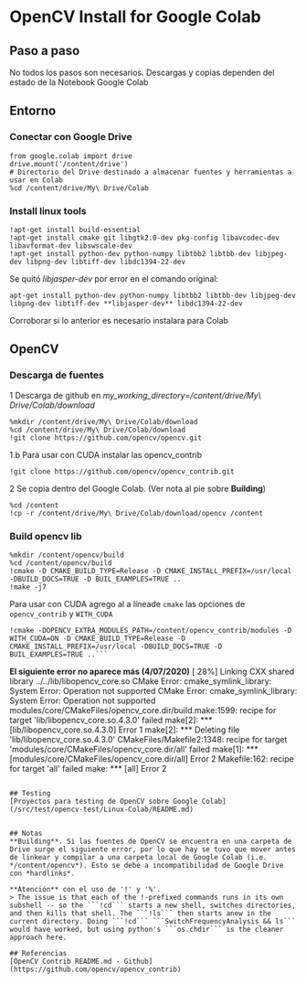 # OpenCV Install for Google Colab

## Paso a paso
No todos los pasos son necesarios. Descargas y copias dependen del estado de la Notebook Google Colab

## Entorno 

### Conectar con Google Drive
```
from google.colab import drive
drive.mount('/content/drive')
# Directorio del Drive destinado a almacenar fuentes y herramientas a usar en Colab
%cd /content/drive/My\ Drive/Colab
```

### Install linux tools
```
!apt-get install build-essential
!apt-get install cmake git libgtk2.0-dev pkg-config libavcodec-dev libavformat-dev libswscale-dev
!apt-get install python-dev python-numpy libtbb2 libtbb-dev libjpeg-dev libpng-dev libtiff-dev libdc1394-22-dev
```
Se quitó *libjasper-dev* por error en el comando original:
```
apt-get install python-dev python-numpy libtbb2 libtbb-dev libjpeg-dev libpng-dev libtiff-dev **libjasper-dev** libdc1394-22-dev
```

Corroborar si lo anterior es necesario instalara para Colab

## OpenCV 

### Descarga de fuentes
1 Descarga de github en *my_working_directory*=*/content/drive/My\ Drive/Colab/download*
```
%mkdir /content/drive/My\ Drive/Colab/download
%cd /content/drive/My\ Drive/Colab/download
!git clone https://github.com/opencv/opencv.git
```
1.b Para usar con CUDA instalar las opencv_contrib
```
!git clone https://github.com/opencv/opencv_contrib.git
```

2 Se copia dentro del Google Colab. (Ver nota al pie sobre **Building**)
```
%cd /content
!cp -r /content/drive/My\ Drive/Colab/download/opencv /content
```

### Build opencv lib
```
%mkdir /content/opencv/build
%cd /content/opencv/build
!cmake -D CMAKE_BUILD_TYPE=Release -D CMAKE_INSTALL_PREFIX=/usr/local -DBUILD_DOCS=TRUE -D BUIL_EXAMPLES=TRUE ..
!make -j7
```

Para usar con CUDA agrego al a líneade `cmake` las opciones de `opencv_contrib` y `WITH_CUDA`
```
!cmake -DOPENCV_EXTRA_MODULES_PATH=/content/opencv_contrib/modules -D WITH_CUDA=ON -D CMAKE_BUILD_TYPE=Release -D CMAKE_INSTALL_PREFIX=/usr/local -DBUILD_DOCS=TRUE -D BUIL_EXAMPLES=TRUE ..```
```

__El siguiente error no aparece más (4/07/2020)__
[ 28%] Linking CXX shared library ../../lib/libopencv_core.so
CMake Error: cmake_symlink_library: System Error: Operation not supported
CMake Error: cmake_symlink_library: System Error: Operation not supported
modules/core/CMakeFiles/opencv_core.dir/build.make:1599: recipe for target 'lib/libopencv_core.so.4.3.0' failed
make[2]: *** [lib/libopencv_core.so.4.3.0] Error 1
make[2]: *** Deleting file 'lib/libopencv_core.so.4.3.0'
CMakeFiles/Makefile2:1348: recipe for target 'modules/core/CMakeFiles/opencv_core.dir/all' failed
make[1]: *** [modules/core/CMakeFiles/opencv_core.dir/all] Error 2
Makefile:162: recipe for target 'all' failed
make: *** [all] Error 2
```

## Testing
[Proyectos para testing de OpenCV sobre Google Colab](/src/test/opencv-test/Linux-Colab/README.md)


## Notas
**Building**. Si las fuentes de OpenCV se encuentra en una carpeta de Drive surge el siguiente error, por lo que hay se tuvo que mover antes de linkear y compilar a una carpeta local de Google Colab (i.e. */content/opencv*). Esto se debe a incompatibilidad de Google Drive con *hardlinks*.

**Atención** con el uso de '!' y '%'.
> The issue is that each of the !-prefixed commands runs in its own subshell -- so the ```!cd``` starts a new shell, switches directories, and then kills that shell. The ```!ls``` then starts anew in the current directory. Doing ```!cd``` ```SwitchFrequencyAnalysis && ls``` would have worked, but using python's ```os.chdir``` is the cleaner approach here.

## Referencias
[OpenCV Contrib README.md - Github](https://github.com/opencv/opencv_contrib)



